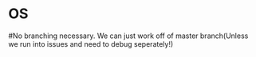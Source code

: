 # OS
#No branching necessary. We can just work off of master branch(Unless we run into issues and need to debug seperately!)